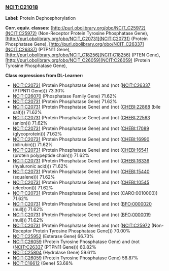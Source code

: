 
### [NCIT:C21018](http://purl.obolibrary.org/obo/NCIT_C21018)
**Label:** Protein Dephosphorylation

**Corr. equiv. classes:** [http://purl.obolibrary.org/obo/NCIT_C25972](NCIT:C25972) (Non-Receptor Protein Tyrosine Phosphatase Gene), [http://purl.obolibrary.org/obo/NCIT_C20731](NCIT:C20731) (Protein Phosphatase Gene), [http://purl.obolibrary.org/obo/NCIT_C26337](NCIT:C26337) (PTPN11 Gene), [http://purl.obolibrary.org/obo/NCIT_C18256](NCIT:C18256) (PTEN Gene), [http://purl.obolibrary.org/obo/NCIT_C26059](NCIT:C26059) (Protein Tyrosine Phosphatase Gene), 

**Class expressions from DL-Learner:**

- [NCIT:C20731](http://purl.obolibrary.org/obo/NCIT_C20731) (Protein Phosphatase Gene) and (not ([NCIT:C26337](http://purl.obolibrary.org/obo/NCIT_C26337) (PTPN11 Gene))) 73.30%
- [NCIT:C26070](http://purl.obolibrary.org/obo/NCIT_C26070) (Phosphatase Family Gene) 71.62%
- [NCIT:C20731](http://purl.obolibrary.org/obo/NCIT_C20731) (Protein Phosphatase Gene) 71.62%
- [NCIT:C20731](http://purl.obolibrary.org/obo/NCIT_C20731) (Protein Phosphatase Gene) and (not ([CHEBI:22868](http://purl.obolibrary.org/obo/CHEBI_22868) (bile salt))) 71.62%
- [NCIT:C20731](http://purl.obolibrary.org/obo/NCIT_C20731) (Protein Phosphatase Gene) and (not ([CHEBI:22563](http://purl.obolibrary.org/obo/CHEBI_22563) (anion))) 71.62%
- [NCIT:C20731](http://purl.obolibrary.org/obo/NCIT_C20731) (Protein Phosphatase Gene) and (not ([CHEBI:17089](http://purl.obolibrary.org/obo/CHEBI_17089) (glycoprotein))) 71.62%
- [NCIT:C20731](http://purl.obolibrary.org/obo/NCIT_C20731) (Protein Phosphatase Gene) and (not ([CHEBI:16990](http://purl.obolibrary.org/obo/CHEBI_16990) (bilirubin))) 71.62%
- [NCIT:C20731](http://purl.obolibrary.org/obo/NCIT_C20731) (Protein Phosphatase Gene) and (not ([CHEBI:16541](http://purl.obolibrary.org/obo/CHEBI_16541) (protein polypeptide chain))) 71.62%
- [NCIT:C20731](http://purl.obolibrary.org/obo/NCIT_C20731) (Protein Phosphatase Gene) and (not ([CHEBI:16336](http://purl.obolibrary.org/obo/CHEBI_16336) (hyaluronic acid))) 71.62%
- [NCIT:C20731](http://purl.obolibrary.org/obo/NCIT_C20731) (Protein Phosphatase Gene) and (not ([CHEBI:15440](http://purl.obolibrary.org/obo/CHEBI_15440) (squalene))) 71.62%
- [NCIT:C20731](http://purl.obolibrary.org/obo/NCIT_C20731) (Protein Phosphatase Gene) and (not ([CHEBI:10545](http://purl.obolibrary.org/obo/CHEBI_10545) (electron))) 71.62%
- [NCIT:C20731](http://purl.obolibrary.org/obo/NCIT_C20731) (Protein Phosphatase Gene) and (not (CARO:0010000)) 71.62%
- [NCIT:C20731](http://purl.obolibrary.org/obo/NCIT_C20731) (Protein Phosphatase Gene) and (not ([BFO:0000020](http://purl.obolibrary.org/obo/BFO_0000020) (null))) 71.62%
- [NCIT:C20731](http://purl.obolibrary.org/obo/NCIT_C20731) (Protein Phosphatase Gene) and (not ([BFO:0000019](http://purl.obolibrary.org/obo/BFO_0000019) (null))) 71.62%
- [NCIT:C20731](http://purl.obolibrary.org/obo/NCIT_C20731) (Protein Phosphatase Gene) and (not ([NCIT:C25972](http://purl.obolibrary.org/obo/NCIT_C25972) (Non-Receptor Protein Tyrosine Phosphatase Gene))) 70.00%
- [NCIT:C25952](http://purl.obolibrary.org/obo/NCIT_C25952) (Esterase Gene) 66.73%
- [NCIT:C26059](http://purl.obolibrary.org/obo/NCIT_C26059) (Protein Tyrosine Phosphatase Gene) and (not ([NCIT:C26337](http://purl.obolibrary.org/obo/NCIT_C26337) (PTPN11 Gene))) 60.82%
- [NCIT:C25804](http://purl.obolibrary.org/obo/NCIT_C25804) (Hydrolase Gene) 59.61%
- [NCIT:C26059](http://purl.obolibrary.org/obo/NCIT_C26059) (Protein Tyrosine Phosphatase Gene) 58.87%
- [NCIT:C16612](http://purl.obolibrary.org/obo/NCIT_C16612) (Gene) 53.68%


